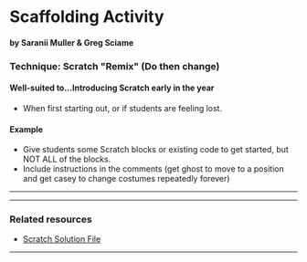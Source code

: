 # Scaffolding Activity
#### by Saranii Muller & Greg Sciame

### Technique: Scratch "Remix" (Do then change)

#### Well-suited to...Introducing Scratch early in the year
* When first starting out, or if students are feeling lost.

#### Example
* Give students some Scratch blocks or existing code to get started, but NOT ALL of the blocks. 
* Include instructions in the comments (get ghost to move to a position and get casey to change costumes repeatedly forever)


  

* * *

* * *

### Related resources
* [Scratch Solution File](https://scratch.mit.edu/projects/10128067/)

* * *
